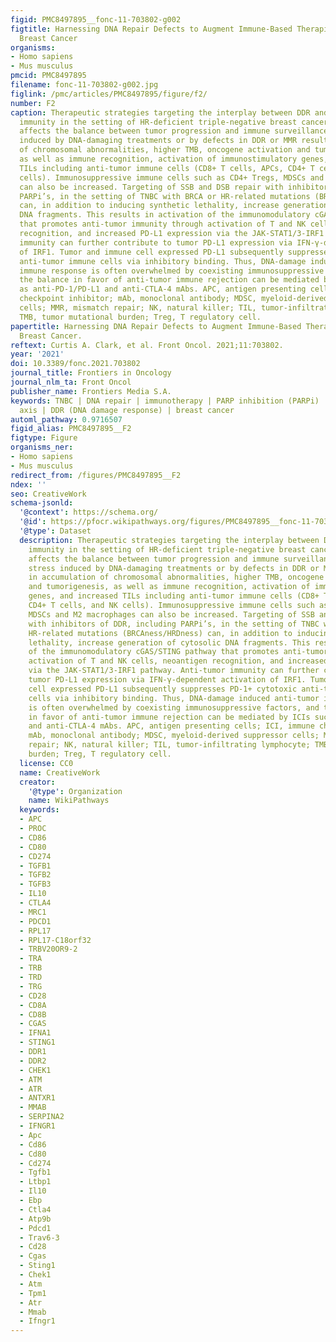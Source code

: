 ```yaml
---
figid: PMC8497895__fonc-11-703802-g002
figtitle: Harnessing DNA Repair Defects to Augment Immune-Based Therapies in Triple-Negative
  Breast Cancer
organisms:
- Homo sapiens
- Mus musculus
pmcid: PMC8497895
filename: fonc-11-703802-g002.jpg
figlink: /pmc/articles/PMC8497895/figure/f2/
number: F2
caption: Therapeutic strategies targeting the interplay between DDR and anti-tumor
  immunity in the setting of HR-deficient triple-negative breast cancer. DNA damage
  affects the balance between tumor progression and immune surveillance. Genomic stress
  induced by DNA-damaging treatments or by defects in DDR or MMR results in accumulation
  of chromosomal abnormalities, higher TMB, oncogene activation and tumorigenesis,
  as well as immune recognition, activation of immunostimulatory genes, and increased
  TILs including anti-tumor immune cells (CD8+ T cells, APCs, CD4+ T cells, and NK
  cells). Immunosuppressive immune cells such as CD4+ Tregs, MDSCs and M2 macrophages
  can also be increased. Targeting of SSB and DSB repair with inhibitors of DDR, including
  PARPi’s, in the setting of TNBC with BRCA or HR-related mutations (BRCAness/HRDness)
  can, in addition to inducing synthetic lethality, increase generation of cytosolic
  DNA fragments. This results in activation of the immunomodulatory cGAS/STING pathway
  that promotes anti-tumor immunity through activation of T and NK cells, neoantigen
  recognition, and increased PD-L1 expression via the JAK-STAT1/3-IRF1 pathway. Anti-tumor
  immunity can further contribute to tumor PD-L1 expression via IFN-γ-dependent activation
  of IRF1. Tumor and immune cell expressed PD-L1 subsequently suppresses PD-1+ cytotoxic
  anti-tumor immune cells via inhibitory binding. Thus, DNA-damage induced anti-tumor
  immune response is often overwhelmed by coexisting immunosuppressive factors, and
  the balance in favor of anti-tumor immune rejection can be mediated by ICIs such
  as anti-PD-1/PD-L1 and anti-CTLA-4 mAbs. APC, antigen presenting cells; ICI, immune
  checkpoint inhibitor; mAb, monoclonal antibody; MDSC, myeloid-derived suppressor
  cells; MMR, mismatch repair; NK, natural killer; TIL, tumor-infiltrating lymphocyte;
  TMB, tumor mutational burden; Treg, T regulatory cell.
papertitle: Harnessing DNA Repair Defects to Augment Immune-Based Therapies in Triple-Negative
  Breast Cancer.
reftext: Curtis A. Clark, et al. Front Oncol. 2021;11:703802.
year: '2021'
doi: 10.3389/fonc.2021.703802
journal_title: Frontiers in Oncology
journal_nlm_ta: Front Oncol
publisher_name: Frontiers Media S.A.
keywords: TNBC | DNA repair | immunotherapy | PARP inhibition (PARPi) | PD-1 - PD-L1
  axis | DDR (DNA damage response) | breast cancer
automl_pathway: 0.9716507
figid_alias: PMC8497895__F2
figtype: Figure
organisms_ner:
- Homo sapiens
- Mus musculus
redirect_from: /figures/PMC8497895__F2
ndex: ''
seo: CreativeWork
schema-jsonld:
  '@context': https://schema.org/
  '@id': https://pfocr.wikipathways.org/figures/PMC8497895__fonc-11-703802-g002.html
  '@type': Dataset
  description: Therapeutic strategies targeting the interplay between DDR and anti-tumor
    immunity in the setting of HR-deficient triple-negative breast cancer. DNA damage
    affects the balance between tumor progression and immune surveillance. Genomic
    stress induced by DNA-damaging treatments or by defects in DDR or MMR results
    in accumulation of chromosomal abnormalities, higher TMB, oncogene activation
    and tumorigenesis, as well as immune recognition, activation of immunostimulatory
    genes, and increased TILs including anti-tumor immune cells (CD8+ T cells, APCs,
    CD4+ T cells, and NK cells). Immunosuppressive immune cells such as CD4+ Tregs,
    MDSCs and M2 macrophages can also be increased. Targeting of SSB and DSB repair
    with inhibitors of DDR, including PARPi’s, in the setting of TNBC with BRCA or
    HR-related mutations (BRCAness/HRDness) can, in addition to inducing synthetic
    lethality, increase generation of cytosolic DNA fragments. This results in activation
    of the immunomodulatory cGAS/STING pathway that promotes anti-tumor immunity through
    activation of T and NK cells, neoantigen recognition, and increased PD-L1 expression
    via the JAK-STAT1/3-IRF1 pathway. Anti-tumor immunity can further contribute to
    tumor PD-L1 expression via IFN-γ-dependent activation of IRF1. Tumor and immune
    cell expressed PD-L1 subsequently suppresses PD-1+ cytotoxic anti-tumor immune
    cells via inhibitory binding. Thus, DNA-damage induced anti-tumor immune response
    is often overwhelmed by coexisting immunosuppressive factors, and the balance
    in favor of anti-tumor immune rejection can be mediated by ICIs such as anti-PD-1/PD-L1
    and anti-CTLA-4 mAbs. APC, antigen presenting cells; ICI, immune checkpoint inhibitor;
    mAb, monoclonal antibody; MDSC, myeloid-derived suppressor cells; MMR, mismatch
    repair; NK, natural killer; TIL, tumor-infiltrating lymphocyte; TMB, tumor mutational
    burden; Treg, T regulatory cell.
  license: CC0
  name: CreativeWork
  creator:
    '@type': Organization
    name: WikiPathways
  keywords:
  - APC
  - PROC
  - CD86
  - CD80
  - CD274
  - TGFB1
  - TGFB2
  - TGFB3
  - IL10
  - CTLA4
  - MRC1
  - PDCD1
  - RPL17
  - RPL17-C18orf32
  - TRBV20OR9-2
  - TRA
  - TRB
  - TRD
  - TRG
  - CD28
  - CD8A
  - CD8B
  - CGAS
  - IFNA1
  - STING1
  - DDR1
  - DDR2
  - CHEK1
  - ATM
  - ATR
  - ANTXR1
  - MMAB
  - SERPINA2
  - IFNGR1
  - Apc
  - Cd86
  - Cd80
  - Cd274
  - Tgfb1
  - Ltbp1
  - Il10
  - Ebp
  - Ctla4
  - Atp9b
  - Pdcd1
  - Trav6-3
  - Cd28
  - Cgas
  - Sting1
  - Chek1
  - Atm
  - Tpm1
  - Atr
  - Mmab
  - Ifngr1
---
```

